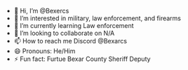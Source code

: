 - 👋 Hi, I’m @Bexercs
- 👀 I’m interested in military, law enforcement, and firearms
- 🌱 I’m currently learning Law enforcement 
- 💞️ I’m looking to collaborate on N/A
- 📫 How to reach me Discord @Bexarcs
- 😄 Pronouns: He/Him
- ⚡ Fun fact: Furtue Bexar County Sheriff Deputy

<!---
Bexercs/Bexercs is a ✨ special ✨ repository because its `README.md` (this file) appears on your GitHub profile.
You can click the Preview link to take a look at your changes.
--->
